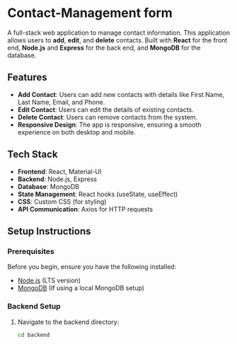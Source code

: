 # Contact-Management form

A full-stack web application to manage contact information. This application allows users to **add**, **edit**, and **delete** contacts. Built with **React** for the front end, **Node.js** and **Express** for the back end, and **MongoDB** for the database.

## Features

- **Add Contact**: Users can add new contacts with details like First Name, Last Name, Email, and Phone.
- **Edit Contact**: Users can edit the details of existing contacts.
- **Delete Contact**: Users can remove contacts from the system.
- **Responsive Design**: The app is responsive, ensuring a smooth experience on both desktop and mobile.

## Tech Stack

- **Frontend**: React, Material-UI
- **Backend**: Node.js, Express
- **Database**: MongoDB
- **State Management**: React hooks (useState, useEffect)
- **CSS**: Custom CSS (for styling)
- **API Communication**: Axios for HTTP requests

## Setup Instructions

### Prerequisites

Before you begin, ensure you have the following installed:
- [Node.js](https://nodejs.org/) (LTS version)
- [MongoDB](https://www.mongodb.com/) (If using a local MongoDB setup)

### Backend Setup

1. Navigate to the backend directory:

   ```bash
   cd backend
